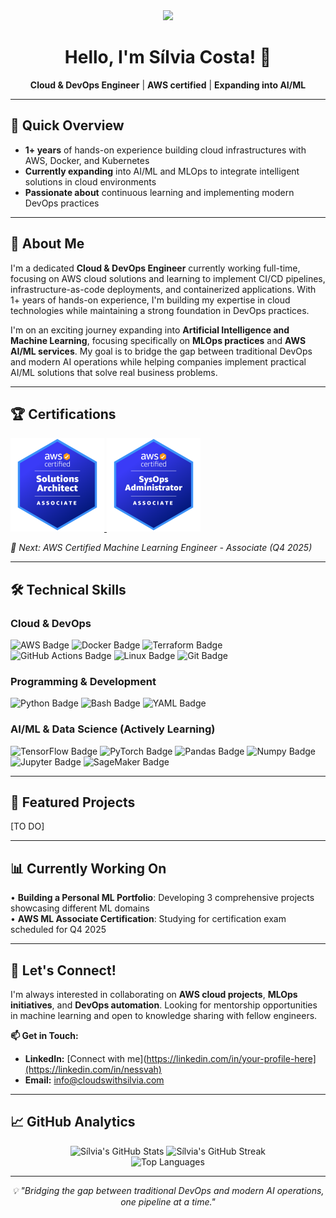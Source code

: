 <div align="center">
  <img src="https://media.giphy.com/media/v1.Y2lkPWVjZjA1ZTQ3b3lhdWRncjN3a3JlMW5yd2JsaGRrZXZqMDRxaGxrcW5kNDN0dnc3ayZlcD12MV9naWZzX3NlYXJjaCZjdD1n/XQfENRbhW7dJBL5OFe/giphy.gif" width="200" />
  <h1>Hello, I'm Sílvia Costa! 👋</h1>
  <p><strong>Cloud & DevOps Engineer</strong> | <strong>AWS certified</strong> | <strong>Expanding into AI/ML</strong></p>
</div>

---

## 🚀 Quick Overview

- **1+ years** of hands-on experience building cloud infrastructures with AWS, Docker, and Kubernetes
- **Currently expanding** into AI/ML and MLOps to integrate intelligent solutions in cloud environments
- **Passionate about** continuous learning and implementing modern DevOps practices

---

## 💼 About Me

I'm a dedicated **Cloud & DevOps Engineer** currently working full-time, focusing on AWS cloud solutions and learning to implement CI/CD pipelines, infrastructure-as-code deployments, and containerized applications. With 1+ years of hands-on experience, I'm building my expertise in cloud technologies while maintaining a strong foundation in DevOps practices.

I'm on an exciting journey expanding into **Artificial Intelligence and Machine Learning**, focusing specifically on **MLOps practices** and **AWS AI/ML services**. My goal is to bridge the gap between traditional DevOps and modern AI operations while helping companies implement practical AI/ML solutions that solve real business problems.

---

## 🏆 Certifications

<div>
    <a href="https://www.credly.com/badges/2d6d97ae-6d2e-4101-970f-fc01ea90ba42/public_url" target="_blank">
        <img src="aws-certified-solutions-architect-associate.png" alt="AWS Solutions Architect Associate" width="150">
    </a>
    <a href="https://www.credly.com/badges/23756af0-3763-4cab-ba56-44cfd371a242/public_url" target="_blank">
        <img src="aws-certified-sysops-administrator-associate.png" alt="AWS SysOps Admin Associate" width="150">
    </a>
</div>

*🎯 Next: AWS Certified Machine Learning Engineer - Associate (Q4 2025)*

---

## 🛠️ Technical Skills

### Cloud & DevOps 
<img src="https://img.shields.io/badge/AWS-%23FF9900.svg?style=for-the-badge&logo=amazon-aws&logoColor=white" alt="AWS Badge"/>
<img src="https://img.shields.io/badge/Docker-%230DB7ED.svg?style=for-the-badge&logo=docker&logoColor=white" alt="Docker Badge"/>
<img src="https://img.shields.io/badge/Terraform-%237B42BC.svg?style=for-the-badge&logo=terraform&logoColor=white" alt="Terraform Badge"/>
<img src="https://img.shields.io/badge/GitHub%20Actions-%23222222.svg?style=for-the-badge&logo=githubactions&logoColor=white" alt="GitHub Actions Badge"/>
<img src="https://img.shields.io/badge/Linux-%23FCC624.svg?style=for-the-badge&logo=linux&logoColor=black" alt="Linux Badge"/>
<img src="https://img.shields.io/badge/Git-%23F05032.svg?style=for-the-badge&logo=git&logoColor=white" alt="Git Badge"/>

### Programming & Development
<img src="https://img.shields.io/badge/Python-%233776AB.svg?style=for-the-badge&logo=python&logoColor=white" alt="Python Badge"/>
<img src="https://img.shields.io/badge/Bash-%234EAA25.svg?style=for-the-badge&logo=gnubash&logoColor=white" alt="Bash Badge"/>
<img src="https://img.shields.io/badge/YAML-%23CB171E.svg?style=for-the-badge&logo=yaml&logoColor=white" alt="YAML Badge"/>

### AI/ML & Data Science (Actively Learning)
<img src="https://img.shields.io/badge/TensorFlow-%23FF6F00.svg?style=for-the-badge&logo=tensorflow&logoColor=white" alt="TensorFlow Badge"/>
<img src="https://img.shields.io/badge/PyTorch-%23EE4C2C.svg?style=for-the-badge&logo=pytorch&logoColor=white" alt="PyTorch Badge"/>
<img src="https://img.shields.io/badge/Pandas-%23150458.svg?style=for-the-badge&logo=pandas&logoColor=white" alt="Pandas Badge"/>
<img src="https://img.shields.io/badge/Numpy-%23013243.svg?style=for-the-badge&logo=numpy&logoColor=white" alt="Numpy Badge"/>
<img src="https://img.shields.io/badge/Jupyter-%23F37626.svg?style=for-the-badge&logo=jupyter&logoColor=white" alt="Jupyter Badge"/>
<img src="https://img.shields.io/badge/SageMaker-%23FF9900.svg?style=for-the-badge&logo=amazonaws&logoColor=white" alt="SageMaker Badge"/>

---

## 🚀 Featured Projects

[TO DO]

---

## 📊 Currently Working On

• **Building a Personal ML Portfolio**: Developing 3 comprehensive projects showcasing different ML domains  
• **AWS ML Associate Certification**: Studying for certification exam scheduled for Q4 2025  

---

## 🤝 Let's Connect!

I'm always interested in collaborating on **AWS cloud projects**, **MLOps initiatives**, and **DevOps automation**. Looking for mentorship opportunities in machine learning and open to knowledge sharing with fellow engineers.

**📫 Get in Touch:**
- **LinkedIn:** [Connect with me](https://linkedin.com/in/your-profile-here](https://linkedin.com/in/nessvah)
- **Email:** info@cloudswithsilvia.com

---

## 📈 GitHub Analytics

<div align="center">
  <img src="https://github-readme-stats.vercel.app/api?username=Nessvah&show_icons=true&theme=dark&hide_border=true&bg_color=0D1117" alt="Sílvia's GitHub Stats" />
  <img src="https://github-readme-streak-stats.herokuapp.com/?user=Nessvah&theme=dark&hide_border=true&background=0D1117" alt="Sílvia's GitHub Streak" />
</div>

<div align="center">
  <img src="https://github-readme-stats.vercel.app/api/top-langs/?username=Nessvah&layout=compact&theme=dark&hide_border=true&bg_color=0D1117" alt="Top Languages" />
</div>

---

<div align="center">
  <i>💡 "Bridging the gap between traditional DevOps and modern AI operations, one pipeline at a time."</i>
</div>
